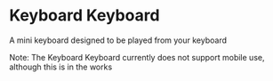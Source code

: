# Keyboard Keyboard

A mini keyboard designed to be played from your keyboard

Note: The Keyboard Keyboard currently does not support mobile use, although this is in the works